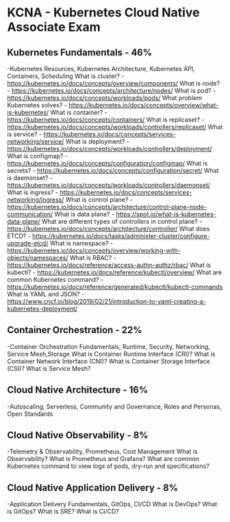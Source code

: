# KCNA - Kubernetes Cloud Native Associate Exam

## Kubernetes Fundamentals - 46%
-Kubernetes Resources, Kubernetes Architecture, Kubernetes API, Containers, Scheduling
What is cluster? - https://kubernetes.io/docs/concepts/overview/components/
What is node? - https://kubernetes.io/docs/concepts/architecture/nodes/
What is pod? - https://kubernetes.io/docs/concepts/workloads/pods/
What problem Kubernetes solves? - https://kubernetes.io/docs/concepts/overview/what-is-kubernetes/
What is container? - https://kubernetes.io/docs/concepts/containers/
What is replicaset? - https://kubernetes.io/docs/concepts/workloads/controllers/replicaset/
What is service? - https://kubernetes.io/docs/concepts/services-networking/service/
What is deployment? - https://kubernetes.io/docs/concepts/workloads/controllers/deployment/
What is configmap? - https://kubernetes.io/docs/concepts/configuration/configmap/
What is secrets? - https://kubernetes.io/docs/concepts/configuration/secret/
What is daemonset? - https://kubernetes.io/docs/concepts/workloads/controllers/daemonset/
What is ingress? - https://kubernetes.io/docs/concepts/services-networking/ingress/
What is control plane? - https://kubernetes.io/docs/concepts/architecture/control-plane-node-communication/
What is data plane? - https://spot.io/what-is-kubernetes-data-plane/
What are different types of controllers in control plane? - https://kubernetes.io/docs/concepts/architecture/controller/
What does ETCD? - https://kubernetes.io/docs/tasks/administer-cluster/configure-upgrade-etcd/
What is namespace? - https://kubernetes.io/docs/concepts/overview/working-with-objects/namespaces/
What is RBAC? - https://kubernetes.io/docs/reference/access-authn-authz/rbac/
What is kubectl? - https://kubernetes.io/docs/reference/kubectl/overview/
What are common Kubernetes command? - https://kubernetes.io/docs/reference/generated/kubectl/kubectl-commands
What is YAML and JSON? - https://www.cncf.io/blog/2019/02/21/introduction-to-yaml-creating-a-kubernetes-deployment/

## Container Orchestration - 22%
-Container Orchestration Fundamentals, Runtime, Security, Networking, Service Mesh,Storage
What is Container Runtime Interface (CRI)?
What is Container Network Interface (CNI)?
What is Container Storage Interface (CSI)?
What is Service Mesh?

## Cloud Native Architecture - 16%
-Autoscaling, Serverless, Community and Governance, Roles and Personas, Open Standards

## Cloud Native Observability - 8%
-Telemetry & Observability, Prometheus, Cost Management
What is Observability?
What is Prometheus and Grafana?
What are common Kubernetes command to view logs of pods, dry-run and specifications?

## Cloud Native Application Delivery - 8%
-Application Delivery Fundamentals, GitOps, CI/CD
What is DevOps?
What is GitOps?
What is SRE?
What is CI/CD?